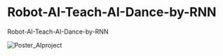 # Robot-AI-Teach-AI-Dance-by-RNN
Robot-AI-Teach-AI-Dance-by-RNN

![Poster_AIproject](https://github.com/HoangGuruu/Robot-AI-Teach-AI-Dance-by-RNN/assets/111829092/95a83940-c03f-4646-a5e8-92bc1f2603d0)
